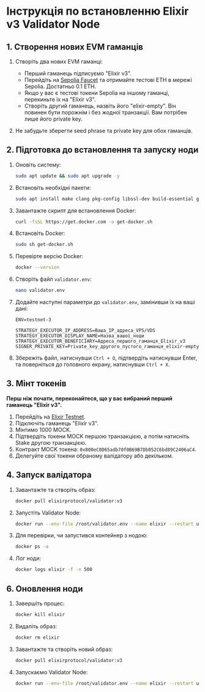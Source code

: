 # Інструкція по встановленню Elixir v3 Validator Node

## 1. Створення нових EVM гаманців

1. Створіть два нових EVM гаманці:
   - Перший гаманець підписуємо "Elixir v3".
   - Перейдіть на [Sepolia Faucet](https://sepoliafaucet.com) та отримайте тестові ETH в мережі Sepolia. Достатньо 0.1 ETH.
   - Якщо у вас є тестові токени Sepolia на іншому гаманці, перекиньте їх на "Elixir v3".
   - Створіть другий гаманець, назвіть його "elixir-empty". Він повинен бути порожнім і без жодної транзакції. Вам потрібен лише його private key.

2. Не забудьте зберегти seed phrase та private key для обох гаманців.

## 2. Підготовка до встановлення та запуску ноди

1. Оновіть систему:
   ```bash
   sudo apt update && sudo apt upgrade -y
   ```

2. Встановіть необхідні пакети:
   ```bash
   sudo apt install make clang pkg-config libssl-dev build-essential git gcc chrony curl jq ncdu bsdmainutils htop net-tools lsof fail2ban wget -y
   ```

3. Завантажте скрипт для встановлення Docker:
   ```bash
   curl -fsSL https://get.docker.com -o get-docker.sh
   ```

4. Встановіть Docker:
   ```bash
   sudo sh get-docker.sh
   ```

5. Перевірте версію Docker:
   ```bash
   docker --version
   ```

6. Створіть файл `validator.env`:
   ```bash
   nano validator.env
   ```

7. Додайте наступні параметри до `validator.env`, замінивши їх на ваші дані:
   ```env
   ENV=testnet-3

   STRATEGY_EXECUTOR_IP_ADDRESS=Ваша_IP_адреса_VPS/VDS
   STRATEGY_EXECUTOR_DISPLAY_NAME=Назва_вашої_ноди
   STRATEGY_EXECUTOR_BENEFICIARY=Адреса_першого_гаманця_Elixir_v3
   SIGNER_PRIVATE_KEY=Private_key_другого_пустого_гаманця_elixir-empty
   ```

8. Збережіть файл, натиснувши `Ctrl + O`, підтвердіть натиснувши Enter, та поверніться до головного екрану, натиснувши `Ctrl + X`.

## 3. Мінт токенів

**Перш ніж почати, переконайтеся, що у вас вибраний перший гаманець "Elixir v3".**

1. Перейдіть на [Elixir Testnet](https://testnet-3.elixir.xyz/).
2. Підключіть гаманець "Elixir v3".
3. Мінтимо 1000 MOCK.
4. Підтвердіть токени MOCK першою транзакцією, а потім натисніть Stake другою транзакцією.
5. Контракт MOCK токена: `0x800eC0D65adb70f0B69B7Db052C6bd89C2406aC4`.
6. Делегуйте свої токени обраному валідатору або декільком.

## 4. Запуск валідатора

1. Завантажте та створіть образ:
   ```bash
   docker pull elixirprotocol/validator:v3
   ```

2. Запустіть Validator Node:
   ```bash
   docker run --env-file /root/validator.env --name elixir --restart unless-stopped -p 17690:17690 elixirprotocol/validator:v3
   ```

3. Для перевірки, чи запустився контейнер з нодою:
   ```bash
   docker ps -a
   ```
   
4. Лог ноди:
   ```bash
   docker logs elixir -f -n 500
   ```

## 6. Оновлення ноди

1. Завершіть процес:
   ```bash
   docker kill elixir
   ```

2. Видаліть образ:
   ```bash
   docker rm elixir
   ```

3. Завантажте та створіть новий образ:
   ```bash
   docker pull elixirprotocol/validator:v3
   ```

4. Запускаємо Validator Node:
    ```bash
   docker run --env-file /root/validator.env --name elixir --restart unless-stopped -p 17690:17690 elixirprotocol/validator:v3
   ```
